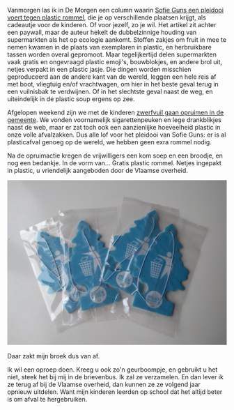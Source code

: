 <!--
.. title: Weg met plastic prullen
.. slug: weg-met-plastic-prullen
.. date: 2019-10-22 08:55:52 UTC+02:00
.. tags: 
.. category: beleid, plastic, vlaanderen 
.. link: 
.. description: 
.. type: text
-->

Vanmorgen las ik in De Morgen een column waarin [Sofie Guns een pleidooi voert tegen plastic rommel](https://www.demorgen.be/meningen/beste-aldi-delhaize-lidl-en-brantano-lees-uw-charter-voor-u-een-plastic-prul-voorstelt~bbfc3ba4/), die je op verschillende plaatsen krijgt, als cadeautje voor de kinderen. Of voor jezelf, zo je wil. Het artikel zit achter een paywall, maar de auteur hekelt de dubbelzinnige houding van supermarkten als het op ecologie aankomt. Stoffen zakjes om fruit in mee te nemen kwamen in de plaats van exemplaren in plastic, en herbruikbare tassen worden overal gepromoot. Maar tegelijkertijd delen supermarkten vaak gratis en ongevraagd plastic emoji's, bouwblokjes, en andere brol uit, netjes verpakt in een plastic jasje. Die dingen worden misschien geproduceerd aan de andere kant van de wereld, leggen een hele reis af met boot, vliegtuig en/of vrachtwagen, om hier in het beste geval terug in een vuilnisbak te verdwijnen. Of in het slechtste geval naast de weg, en uiteindelijk in de plastic soup ergens op zee.

Afgelopen weekend zijn we met de kinderen [zwerfvuil gaan opruimen in de gemeente](https://www.gva.be/cnt/dmf20191020_04672956/meer-dan-honderd-vrijwilligers-doen-mee-aan-opruimactie-zwerfvuil-er-ligt-toch-wel-meer-dan-ik-gedacht-had). We vonden voornamelijk sigarettenpeuken en lege drankblikjes naast de web, maar er zat toch ook een aanzienlijke hoeveelheid plastic in onze volle afvalzakken. Dus alle lof voor het pleidooi van Sofie Guns: er is al plasticafval genoeg op de wereld, we hebben geen exra rommel nodig.

Na de opruimactie kregen de vrijwilligers een kom soep en een broodje, en nog een bedankje. In de vorm van... Gratis plastic rommel. Netjes ingepakt in plastic, u vriendelijk aangeboden door de Vlaamse overheid.

![plastic autoboompjes](/galleries/misc/rommel.jpg)

Daar zakt mijn broek dus van af. 

Ik wil een oproep doen. Kreeg u ook zo'n geurboompje, en gebruikt u het niet, steek het bij mij in de brievenbus. Ik zal ze verzamelen. En dan lever ik ze terug af bij de Vlaamse overheid, dan kunnen ze ze volgend jaar opnieuw uitdelen. Want mijn kinderen leerden op school dat het altijd beter is om afval te hergebruiken.